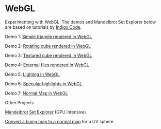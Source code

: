 # WebGL
Experimenting with WebGL. The demos and Mandelbrot Set Explorer below are based on tutorials by [Indigo Code](https://www.youtube.com/c/IndigoCode).

Demo 1: [Simple triangle rendered in WebGL](WebGL_01_Triangle.html)

Demo 2: [Rotating cube rendered in WebGL](WebGL_02_Rotating_Cube.html)

Demo 3: [Textured cube rendered in WebGL](WebGL_03_Textured_Cube.html)

Demo 4: [External files rendered in WebGL](Demo_4/WebGL_04_Loading_Assets.html)

Demo 5: [Lighting in WebGL](Demo_5/WebGL_05_Lighting.html)

Demo 6: [Specular highlights in WebGL](Demo_6/WebGL_06_Lighting.html)

Demo 7: [Normal Map in WebGL](WebGL_07_Normal_Map.html)

Other Projects

[Mandelbrot Set Explorer](Mandelbrot/) (GPU intensive)

[Convert a bump map to a normal map](BumpToNormal/) for a UV sphere 